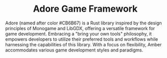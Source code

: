 
<h1 align="center">
	Adore Game Framework
</h1>

<p>
    Adore (named after color #CB6B67) is a Rust library inspired by the design principles of Monogame and LibGDX, offering a versatile framework for game development. Embracing a "bring your own tools" philosophy, it empowers developers to utilize their preferred tools and workflows while harnessing the capabilities of this library. With a focus on flexibility, Amber accommodates various game development styles and paradigms.
</p>
